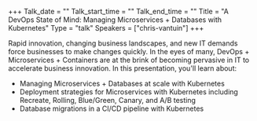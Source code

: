 +++
Talk_date = ""
Talk_start_time = ""
Talk_end_time = ""
Title = "A DevOps State of Mind: Managing Microservices + Databases with Kubernetes"
Type = "talk"
Speakers = ["chris-vantuin"]
+++

Rapid innovation, changing business landscapes, and new IT demands force businesses to make changes quickly.  In the eyes of many, DevOps + Microservices + Containers are at the brink of becoming pervasive in IT to accelerate business innovation.   In this presentation, you'll learn about:
* Managing Microservices + Databases at scale with Kubernetes
* Deployment strategies for Microservices with Kubernetes including Recreate, Rolling, Blue/Green, Canary, and A/B testing
* Database migrations in a CI/CD pipeline with Kubernetes 
